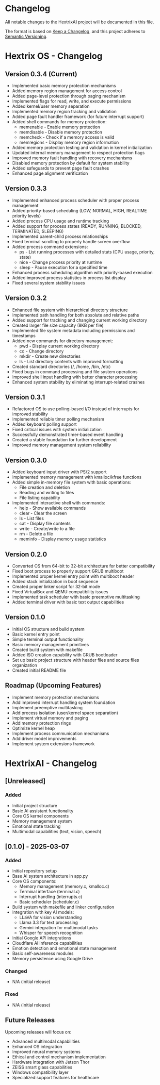 # Changelog

All notable changes to the HextrixAI project will be documented in this file.

The format is based on [Keep a Changelog](https://keepachangelog.com/en/1.0.0/),
and this project adheres to [Semantic Versioning](https://semver.org/spec/v2.0.0.html).

# Hextrix OS - Changelog

## Version 0.3.4 (Current)
- Implemented basic memory protection mechanisms
- Added memory region management for access control
- Added page-level protection through paging mechanism
- Implemented flags for read, write, and execute permissions
- Added kernel/user memory separation
- Implemented memory region tracking and validation
- Added page fault handler framework (for future interrupt support)
- Added shell commands for memory protection:
  - memenable - Enable memory protection
  - memdisable - Disable memory protection
  - memcheck - Check if a memory access is valid
  - memregions - Display memory region information
- Added memory protection testing and validation in kernel initialization
- Updated internal memory management to respect protection flags
- Improved memory fault handling with recovery mechanisms
- Disabled memory protection by default for system stability
- Added safeguards to prevent page fault crashes
- Enhanced page alignment verification

## Version 0.3.3
- Implemented enhanced process scheduler with proper process management
- Added priority-based scheduling (LOW, NORMAL, HIGH, REALTIME priority levels)
- Added process CPU usage and runtime tracking
- Added support for process states (READY, RUNNING, BLOCKED, TERMINATED, SLEEPING)
- Implemented parent-child process relationships
- Fixed terminal scrolling to properly handle screen overflow
- Added process command extensions:
  - ps - List running processes with detailed stats (CPU usage, priority, state)
  - nice - Change process priority at runtime
  - sleep - Pause execution for a specified time
- Enhanced process scheduling algorithm with priority-based execution
- Added improved process statistics in process list display
- Fixed several system stability issues

## Version 0.3.2 
- Enhanced file system with hierarchical directory structure
- Implemented path handling for both absolute and relative paths
- Added support for tracking and changing current working directory
- Created larger file size capacity (8KB per file)
- Implemented file system metadata including permissions and timestamps
- Added new commands for directory management:
  - pwd - Display current working directory
  - cd - Change directory
  - mkdir - Create new directories
  - ls - List directory contents with improved formatting
- Created standard directories (/, /home, /bin, /etc)
- Fixed bugs in command processing and file system operations
- Improved shell input handling with better character processing
- Enhanced system stability by eliminating interrupt-related crashes

## Version 0.3.1
- Refactored OS to use polling-based I/O instead of interrupts for improved stability
- Implemented reliable timer polling mechanism
- Added keyboard polling support
- Fixed critical issues with system initialization
- Successfully demonstrated timer-based event handling
- Created a stable foundation for further development
- Improved memory management system reliability

## Version 0.3.0
- Added keyboard input driver with PS/2 support
- Implemented memory management with kmalloc/kfree functions
- Added simple in-memory file system with basic operations:
  - File creation and deletion
  - Reading and writing to files
  - File listing capability
- Implemented interactive shell with commands:
  - help - Show available commands
  - clear - Clear the screen
  - ls - List files
  - cat - Display file contents
  - write - Create/write to a file
  - rm - Delete a file
  - meminfo - Display memory usage statistics

## Version 0.2.0
- Converted OS from 64-bit to 32-bit architecture for better compatibility
- Fixed boot process to properly support GRUB multiboot
- Implemented proper kernel entry point with multiboot header
- Added stack initialization in boot sequence
- Created proper linker script for 32-bit mode
- Fixed VirtualBox and QEMU compatibility issues
- Implemented task scheduler with basic preemptive multitasking
- Added terminal driver with basic text output capabilities

## Version 0.1.0
- Initial OS structure and build system
- Basic kernel entry point
- Simple terminal output functionality
- Basic memory management primitives
- Created build system with makefile
- Added ISO creation capability with GRUB bootloader
- Set up basic project structure with header files and source files organization
- Created initial README file

## Roadmap (Upcoming Features)
- Implement memory protection mechanisms
- Add improved interrupt handling system foundation
- Implement preemptive multitasking
- Add process isolation (user/kernel space separation)
- Implement virtual memory and paging
- Add memory protection rings
- Optimize kernel heap
- Implement process communication mechanisms
- Add driver model improvements
- Implement system extensions framework

# HextrixAI - Changelog

## [Unreleased]

### Added
- Initial project structure
- Basic AI assistant functionality
- Core OS kernel components
- Memory management system
- Emotional state tracking
- Multimodal capabilities (text, vision, speech)

## [0.1.0] - 2025-03-07

### Added
- Initial repository setup
- Base AI system architecture in app.py
- Core OS components:
  - Memory management (memory.c, kmalloc.c)
  - Terminal interface (terminal.c)
  - Interrupt handling (interrupts.c)
  - Basic scheduler (scheduler.c)
- Build system with makefile and linker configuration
- Integration with key AI models:
  - LLaVA for vision understanding
  - Llama 3.3 for text processing
  - Gemini integration for multimodal tasks
  - Whisper for speech recognition
- Initial Google API integrations
- Cloudflare AI inference capabilities
- Emotion detection and emotional state management
- Basic self-awareness modules
- Memory persistence using Google Drive

### Changed
- N/A (initial release)

### Fixed
- N/A (initial release)

## Future Releases

Upcoming releases will focus on:
- Advanced multimodal capabilities
- Enhanced OS integration
- Improved neural memory systems
- Ethical and control mechanism implementation
- Hardware integration with Jetson Thor
- ZEISS smart glass capabilities
- Windows compatibility layer
- Specialized support features for healthcare
